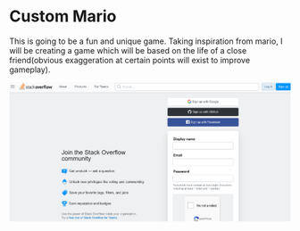 # Custom Mario

This is going to be a fun and unique game. Taking inspiration from mario, I will be creating a game which will be based on the life of a close friend(obvious exaggeration at certain points will exist to improve gameplay). 

![Game View](https://github.com/rushil1904/Google-Meet-Automation/blob/main/etc/stack_login.png?raw=true)  
